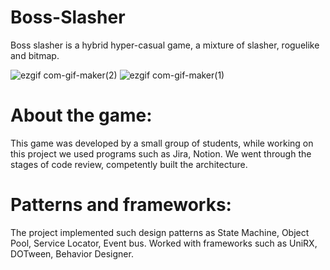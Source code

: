 # Boss-Slasher
Boss slasher is a hybrid hyper-casual game, a mixture of slasher, roguelike and bitmap.

![ezgif com-gif-maker(2)](https://user-images.githubusercontent.com/93872632/183870570-3bf1a723-844f-4123-b105-1f42fe72b959.gif) ![ezgif com-gif-maker(1)](https://user-images.githubusercontent.com/93872632/183870547-0276cace-6630-4111-95fa-73eb5fbb3a30.gif)


# About the game:
This game was developed by a small group of students, while working on this project we used programs such as Jira, Notion.
We went through the stages of code review, competently built the architecture. 

# Patterns and frameworks:
The project implemented such design patterns as State Machine, Object Pool, Service Locator, Event bus. 
Worked with frameworks such as UniRX, DOTween, Behavior Designer.


